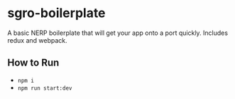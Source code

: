 # sgro-boilerplate
A basic NERP boilerplate that will get your app onto a port quickly. Includes redux and webpack.

## How to Run
- `npm i`
- `npm run start:dev`
